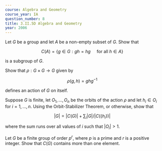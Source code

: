 ```yaml
---
course: Algebra and Geometry
course_year: IA
question_number: 8
title: 3.II.5D Algebra and Geometry
year: 2006
---
```



Let $G$ be a group and let $A$ be a non-empty subset of $G$. Show that

$$C(A)=\{g \in G: g h=h g \quad \text { for all } h \in A\}$$

is a subgroup of $G$.

Show that $\rho: G \times G \rightarrow G$ given by

$$\rho(g, h)=g h g^{-1}$$

defines an action of $G$ on itself.

Suppose $G$ is finite, let $O_{1}, \ldots, O_{n}$ be the orbits of the action $\rho$ and let $h_{i} \in O_{i}$ for $i=1, \ldots, n$. Using the Orbit-Stabilizer Theorem, or otherwise, show that

$$|G|=|C(G)|+\sum_{i}|G| /\left|C\left(\left\{h_{i}\right\}\right)\right|$$

where the sum runs over all values of $i$ such that $\left|O_{i}\right|>1$.

Let $G$ be a finite group of order $p^{r}$, where $p$ is a prime and $r$ is a positive integer. Show that $C(G)$ contains more than one element.
